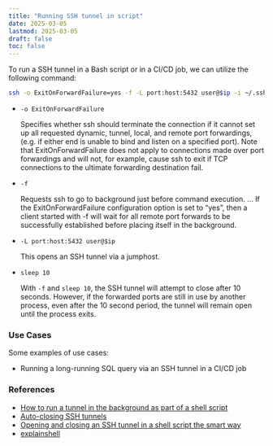 ```yaml
---
title: "Running SSH tunnel in script"
date: 2025-03-05
lastmod: 2025-03-05
draft: false
toc: false
---
```


To run a SSH tunnel in a Bash script or in a CI/CD job, we can utilize the
following command:

```bash
ssh -o ExitOnForwardFailure=yes -f -L port:host:5432 user@$ip -i ~/.ssh/key.pub sleep 10
```
- `-o ExitOnForwardFailure`

    Specifies whether ssh should terminate the connection if it cannot set up all requested dynamic,
    tunnel, local, and remote port forwardings, (e.g. if either end is unable to bind and listen on a
    specified port).  Note that ExitOnForwardFailure does not apply to connections made over port
    forwardings and will not, for example, cause ssh to exit if TCP connections to the ultimate
    forwarding destination fail.

- `-f`

    Requests ssh to go to background just before command execution. ... If the
    ExitOnForwardFailure configuration option is set to “yes”, then a client
    started with -f will wait for all remote port forwards to be successfully
    established before placing itself in the background.

- `-L port:host:5432 user@$ip`

    This opens an SSH tunnel via a jumphost.

- `sleep 10`

    With `-f` and `sleep 10`, the SSH tunnel will attempt to close after 10
    seconds. However, if the forwarded ports are still in use by another
    process, even after the 10 second period, the tunnel will remain open until
    the process exits.

### Use Cases

Some examples of use cases:
- Running a long-running SQL query via an SSH tunnel in a CI/CD job


### References

- [How to run a tunnel in the background as part of a shell script](https://superuser.com/questions/1313738/how-to-run-a-tunnel-in-the-background-as-part-of-a-shell-script)
- [Auto-closing SSH tunnels](https://www.g-loaded.eu/2006/11/24/auto-closing-ssh-tunnels/)
- [Opening and closing an SSH tunnel in a shell script the smart way](https://gist.github.com/scy/6781836)
- [explainshell](https://explainshell.com/explain?cmd=ssh+-f+-o+ExitOnForwardFailure%3Dyes+-L+localhost%3A5433%3A%22%24PGHOST%22%3A%24db_port+%24ssh_user%40%22%24ssh_host%22+-i+%22%24DB_SSH_KEY%22+sleep+10)
